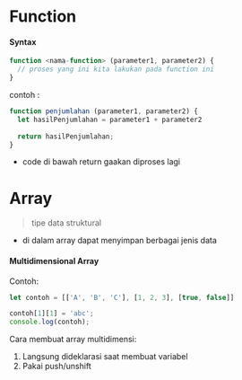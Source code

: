 # Function

#### Syntax
```JavaScript
function <nama-function> (parameter1, parameter2) {
  // proses yang ini kita lakukan pada function ini
}
```
contoh :
```JavaScript
function penjumlahan (parameter1, parameter2) {
  let hasilPenjumlahan = parameter1 + parameter2
  
  return hasilPenjumlahan;
}
```

- code di bawah return gaakan diproses lagi

# Array
> tipe data struktural
- di dalam array dapat menyimpan berbagai jenis data

#### Multidimensional Array

Contoh:
```JavaScript
let contoh = [['A', 'B', 'C'], [1, 2, 3], [true, false]]

contoh[1][1] = 'abc';
console.log(contoh);
```

Cara membuat array multidimensi:
1. Langsung dideklarasi saat membuat variabel
2. Pakai push/unshift




